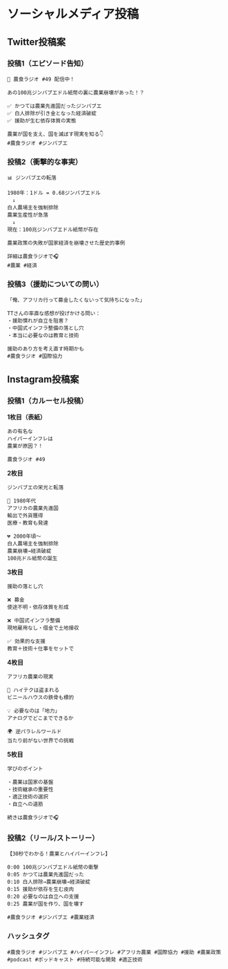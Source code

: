 # ソーシャルメディア投稿

## Twitter投稿案

### 投稿1（エピソード告知）
```
💸 農食ラジオ #49 配信中！

あの100兆ジンバブエドル紙幣の裏に農業崩壊があった！？

✅ かつては農業先進国だったジンバブエ
✅ 白人排除が引き金となった経済破綻
✅ 援助が生む依存体質の実態

農業が国を支え、国を滅ぼす現実を知る👇
#農食ラジオ #ジンバブエ
```

### 投稿2（衝撃的な事実）
```
📊 ジンバブエの転落

1980年：1ドル = 0.68ジンバブエドル
　↓
白人農場主を強制排除
農業生産性が急落
　↓
現在：100兆ジンバブエドル紙幣が存在

農業政策の失敗が国家経済を崩壊させた歴史的事例

詳細は農食ラジオで🎧
#農業 #経済
```

### 投稿3（援助についての問い）
```
「俺、アフリカ行って募金したくないって気持ちになった」

TTさんの率直な感想が投げかける問い：
・援助慣れが自立を阻害？
・中国式インフラ整備の落とし穴
・本当に必要なのは教育と技術

援助のあり方を考え直す時期かも
#農食ラジオ #国際協力
```

## Instagram投稿案

### 投稿1（カルーセル投稿）

**1枚目（表紙）**
```
あの有名な
ハイパーインフレは
農業が原因？！

農食ラジオ #49
```

**2枚目**
```
ジンバブエの栄光と転落

🌾 1980年代
アフリカの農業先進国
輸出で外貨獲得
医療・教育も発達

💔 2000年頃〜
白人農場主を強制排除
農業崩壊→経済破綻
100兆ドル紙幣の誕生
```

**3枚目**
```
援助の落とし穴

❌ 募金
使途不明・依存体質を形成

❌ 中国式インフラ整備
現地雇用なし・借金で土地接収

✅ 効果的な支援
教育＋技術＋仕事をセットで
```

**4枚目**
```
アフリカ農業の現実

🔧 ハイテクは盗まれる
ビニールハウスの鉄骨も標的

💡 必要なのは「地力」
アナログでどこまでできるか

🌍 逆パラレルワールド
当たり前がない世界での挑戦
```

**5枚目**
```
学びのポイント

・農業は国家の基盤
・技術継承の重要性
・適正技術の選択
・自立への道筋

続きは農食ラジオで🎧
```

### 投稿2（リール/ストーリー）
```
【30秒でわかる！農業とハイパーインフレ】

0:00 100兆ジンバブエドル紙幣の衝撃
0:05 かつては農業先進国だった
0:10 白人排除→農業崩壊→経済破綻
0:15 援助が依存を生む皮肉
0:20 必要なのは自立への支援
0:25 農業が国を作り、国を壊す

#農食ラジオ #ジンバブエ #農業経済
```

### ハッシュタグ
```
#農食ラジオ #ジンバブエ #ハイパーインフレ #アフリカ農業 #国際協力 #援助 #農業政策 #podcast #ポッドキャスト #持続可能な開発 #適正技術
```